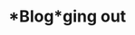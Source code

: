 <html>
  
  <head>
    <title>bruv</title>
  </head>
  
  <body>
    <h1>*Blog*ging out</h1>
  </body>
</html>


